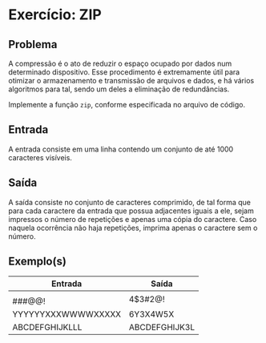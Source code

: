 Exercício: ZIP
==============


Problema
--------

A compressão é o ato de reduzir o espaço ocupado por dados num determinado dispositivo. Esse procedimento é extremamente útil para otimizar o armazenamento e transmissão de arquivos e dados, e há vários algoritmos para tal, sendo um deles a eliminação de redundâncias.

Implemente a função `zip`, conforme especificada no arquivo de código.


Entrada
-------

A entrada consiste em uma linha contendo um conjunto de até 1000 caracteres visíveis.


Saída
-----

A saída consiste no conjunto de caracteres comprimido, de tal forma que para cada caractere da entrada que possua adjacentes iguais a ele, sejam impressos o número de repetições e apenas uma cópia do caractere. Caso naquela ocorrência não haja repetições, imprima apenas o caractere sem o número.


Exemplo(s)
----------

| Entrada            | Saída         |
|--------------------|---------------|
| $$$$###@@!         | 4$3#2@!       |
| YYYYYYXXXWWWWXXXXX | 6Y3X4W5X      |
| ABCDEFGHIJKLLL     | ABCDEFGHIJK3L |
